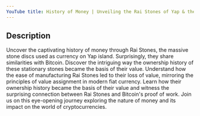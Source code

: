 ```yaml
---
YouTube title: History of Money | Unveiling the Rai Stones of Yap & their Bitcoin Connection
---
```


## Description

Uncover the captivating history of money through Rai Stones, the massive stone discs used as currency on Yap island. Surprisingly, they share similarities with Bitcoin.  Discover the intriguing way the ownership history of these stationary stones became the basis of their value. Understand how the ease of manufacturing Rai Stones led to their loss of value, mirroring the principles of value assignment in modern fiat currency.
Learn how their ownership history became the basis of their value and witness the surprising connection between Rai Stones and Bitcoin's proof of work. Join us on this eye-opening journey exploring the nature of money and its impact on the world of cryptocurrencies.
